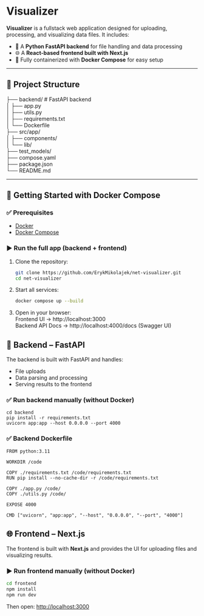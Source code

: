 # Visualizer

**Visualizer** is a fullstack web application designed for uploading, processing, and visualizing data files. It includes:

- 🧠 A **Python FastAPI backend** for file handling and data processing
- 🌐 A **React-based frontend built with Next.js**
- 🐳 Fully containerized with **Docker Compose** for easy setup

---

## 📁 Project Structure

├── backend/ # FastAPI backend  
│ ├── app.py  
│ ├── utils.py  
│ ├── requirements.txt  
│ └── Dockerfile  
├── src/app/  
│ ├── components/  
│ └── lib/  
├── test_models/  
├── compose.yaml   
├── package.json  
└── README.md


---

## 🚀 Getting Started with Docker Compose

### ✅ Prerequisites

- [Docker](https://www.docker.com/products/docker-desktop/)
- [Docker Compose](https://docs.docker.com/compose/)

### ▶️ Run the full app (backend + frontend)

1. Clone the repository:

   ```bash
   git clone https://github.com/ErykMikolajek/net-visualizer.git
   cd net-visualizer
    ```

2. Start all services:

    ```bash
    docker compose up --build
    ```

3. Open in your browser:  
Frontend UI → http://localhost:3000  
Backend API Docs → http://localhost:4000/docs (Swagger UI)

## 🧠 Backend – FastAPI

The backend is built with FastAPI and handles:
* File uploads
* Data parsing and processing
* Serving results to the frontend

### ✅ Run backend manually (without Docker)

    cd backend
    pip install -r requirements.txt
    uvicorn app:app --host 0.0.0.0 --port 4000


### ✅ Backend Dockerfile
    
    FROM python:3.11

    WORKDIR /code

    COPY ./requirements.txt /code/requirements.txt
    RUN pip install --no-cache-dir -r /code/requirements.txt

    COPY ./app.py /code/
    COPY ./utils.py /code/

    EXPOSE 4000

    CMD ["uvicorn", "app:app", "--host", "0.0.0.0", "--port", "4000"]


## 🌐 Frontend – Next.js

The frontend is built with **Next.js** and provides the UI for uploading files and visualizing results.

### ▶️ Run frontend manually (without Docker)

```bash
cd frontend
npm install
npm run dev
```

Then open: [http://localhost:3000](http://localhost:3000)